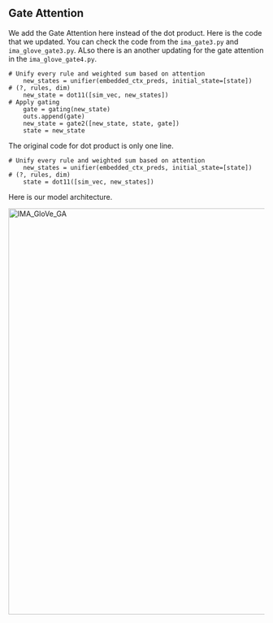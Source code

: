 ## Gate Attention
We add the Gate Attention here instead of the dot product.
Here is the code that we updated. You can check the code from the `ima_gate3.py` and `ima_glove_gate3.py`. ALso there is an another updating for the gate attention in the `ima_glove_gate4.py`.
```
# Unify every rule and weighted sum based on attention
    new_states = unifier(embedded_ctx_preds, initial_state=[state])
# (?, rules, dim)
    new_state = dot11([sim_vec, new_states])
# Apply gating
    gate = gating(new_state)
    outs.append(gate)
    new_state = gate2([new_state, state, gate])
    state = new_state
```

The original code for dot product is only one line.
```
# Unify every rule and weighted sum based on attention
    new_states = unifier(embedded_ctx_preds, initial_state=[state])
# (?, rules, dim)
    state = dot11([sim_vec, new_states])
```


Here is our model architecture.

<img width="800" alt="IMA_GloVe_GA" src="https://user-images.githubusercontent.com/23516191/147908506-05866a83-b3a5-49fb-add5-164007776727.PNG">

